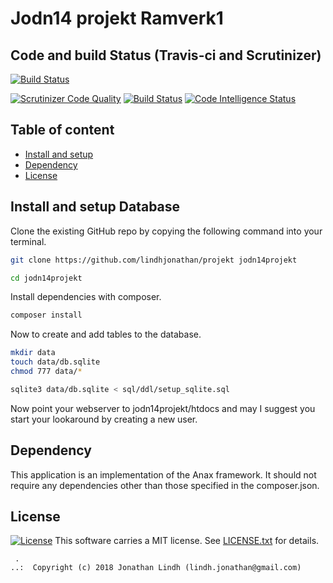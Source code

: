 Jodn14 projekt Ramverk1
==================================

Code and build Status (Travis-ci and Scrutinizer)
----------------------------------
[![Build Status](https://travis-ci.com/lindhjonathan/projekt.svg?branch=master)](https://travis-ci.com/lindhjonathan/projekt)

[![Scrutinizer Code Quality](https://scrutinizer-ci.com/g/lindhjonathan/projekt/badges/quality-score.png?b=master)](https://scrutinizer-ci.com/g/lindhjonathan/projekt/?branch=master)
[![Build Status](https://scrutinizer-ci.com/g/lindhjonathan/projekt/badges/build.png?b=master)](https://scrutinizer-ci.com/g/lindhjonathan/projekt/build-status/master)
[![Code Intelligence Status](https://scrutinizer-ci.com/g/lindhjonathan/projekt/badges/code-intelligence.svg?b=master)](https://scrutinizer-ci.com/code-intelligence)

Table of content
------------------------------------

 * [Install and setup](#Install-and-setup-Database)
 * [Dependency](#Dependency)
 * [License](#License)

Install and setup Database
------------------------------------
Clone the existing GitHub repo by copying the following command into your terminal.

```bash
git clone https://github.com/lindhjonathan/projekt jodn14projekt

cd jodn14projekt
```

Install dependencies with composer.

```bash
composer install
```

Now to create and add tables to the database.

```bash
mkdir data
touch data/db.sqlite
chmod 777 data/*

sqlite3 data/db.sqlite < sql/ddl/setup_sqlite.sql
```
Now point your webserver to jodn14projekt/htdocs and may I suggest you start your
lookaround by creating a new user.

Dependency
------------------

This application is an implementation of the Anax framework.
It should not require any dependencies other than those specified in the composer.json.

License
------------------
[![License](https://poser.pugx.org/jodn14/weather/license)](https://packagist.org/packages/jodn14/weather)
This software carries a MIT license. See [LICENSE.txt](LICENSE.txt) for details.

```
 .  
..:  Copyright (c) 2018 Jonathan Lindh (lindh.jonathan@gmail.com)
```
